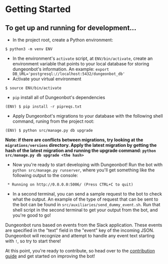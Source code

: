 # Getting Started

## To get up and running for development...

- In the project root, create a Python environment:
```
$ python3 -m venv ENV
```

- In the environment's `activate` script, at `ENV/bin/activate`, create an environment variable that points to your local database for storing dungeonbot's information. An example: `export DB_URL='postgresql://localhost:5432/dungeonbot_db'`
- Activate your virtual environment
```
$ source ENV/bin/activate
```

- `pip` install all of Dungeonbot's dependencies
```
(ENV) $ pip install -r pipreqs.txt
```

- Apply Dungeonbot's migrations to your database with the following shell command, runing from the project root:
```
(ENV) $ python src/manage.py db upgrade
```

**Note: if there are conflicts between migrations, try looking at the `migrations/versions` directory.
Apply the latest migration by getting the hash of the latest migration and running the upgrade command: `python src/manage.py db upgrade <the hash>`**

- Now you're ready to start developing with Dungeonbot! Run the bot with `python src/manage.py runserver`, where you'll get something like the following output to the console:
```
 * Running on http://0.0.0.0:5006/ (Press CTRL+C to quit)
```

- In a second terminal, you can send a sample request to the bot to check what the output. An example of the type of request that can be sent to the bot can be found in `src/auxiliaries/send_dummy_event.sh`. Run that shell script in the second terminal to get your output from the bot, and you're good to go!

Dungeonbot runs based on events from the Slack application.
These events are specified in the "text" field in the "event" key of the incoming JSON.
Dungeonbot will recognize and attempt to handle any event text starting with `!`, so try to start there!

At this point, you're ready to contribute, so head over to the [contribution guide](CONTRIBUTING.md) and get started on improving the bot!

